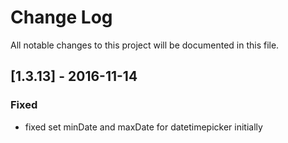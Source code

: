 # Change Log
All notable changes to this project will be documented in this file.

## [1.3.13] - 2016-11-14

### Fixed
- fixed set minDate and maxDate for datetimepicker initially
